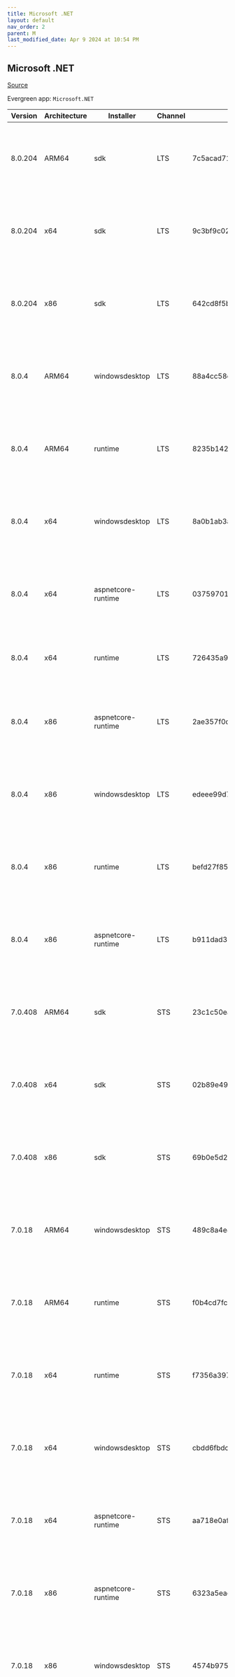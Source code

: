 ```yaml
---
title: Microsoft .NET
layout: default
nav_order: 2
parent: M
last_modified_date: Apr 9 2024 at 10:54 PM
---
```


## Microsoft .NET

[Source](https://dotnet.microsoft.com/download/)

Evergreen app: `Microsoft.NET`

| Version | Architecture | Installer          | Channel | Hash                                                                                                                             | Type | URI                                                                                                                                                                                                                                                                                                                                                    |
| ------- | ------------ | ------------------ | ------- | -------------------------------------------------------------------------------------------------------------------------------- | ---- | ------------------------------------------------------------------------------------------------------------------------------------------------------------------------------------------------------------------------------------------------------------------------------------------------------------------------------------------------------ |
| 8.0.204 | ARM64        | sdk                | LTS     | 7c5acad71138a17462ed0941f09612d5d55d8ebbdaae41f73a390b59581305c8605cb6eee7819961c80ff311d90d714b4df79fd37e8fbd0fd8408a712514739f | exe  | [https://download.visualstudio.microsoft.com/download/pr/89f6f8f5-c353-4436-aa33-47450e4938df/065cbcf0b8a2df03f2d6487d31cc365c/dotnet-sdk-8.0.204-win-arm64.exe](https://download.visualstudio.microsoft.com/download/pr/89f6f8f5-c353-4436-aa33-47450e4938df/065cbcf0b8a2df03f2d6487d31cc365c/dotnet-sdk-8.0.204-win-arm64.exe)                       |
| 8.0.204 | x64          | sdk                | LTS     | 9c3bf9c027131a3ad9f66667c609b19e8846af795fa5a88558b49c6d6011d571aa1faea76f7b6a2dc5f5eb30d9ab5db7a4a9bea2348642b23c9968a4b73f3c11 | exe  | [https://download.visualstudio.microsoft.com/download/pr/1e9f5038-d1c3-4219-94e9-62d6f810e589/c28bb8c8a1a3d01c72f3db1646a983c5/dotnet-sdk-8.0.204-win-x64.exe](https://download.visualstudio.microsoft.com/download/pr/1e9f5038-d1c3-4219-94e9-62d6f810e589/c28bb8c8a1a3d01c72f3db1646a983c5/dotnet-sdk-8.0.204-win-x64.exe)                           |
| 8.0.204 | x86          | sdk                | LTS     | 642cd8f5b171882cae3a019b4c3b25dbe9530ebabc7a673c55c2d989e27db480d76774aa2661b766fe2dec1298a0acc5ca7fa7d73c7d17131183cbac05ac08cd | exe  | [https://download.visualstudio.microsoft.com/download/pr/7ec1e77e-07d3-43b6-a688-847507046206/d83ec453d53a308d9f614de81b152594/dotnet-sdk-8.0.204-win-x86.exe](https://download.visualstudio.microsoft.com/download/pr/7ec1e77e-07d3-43b6-a688-847507046206/d83ec453d53a308d9f614de81b152594/dotnet-sdk-8.0.204-win-x86.exe)                           |
| 8.0.4   | ARM64        | windowsdesktop     | LTS     | 88a4cc58dbef71a767d6cd0acb8e418f5a49cbcda43b16743db5621de4494dea3cd7bada712c12acdfe555dde7cbe8bec9928db30e6d09f44843c884a275eeb7 | exe  | [https://download.visualstudio.microsoft.com/download/pr/01520b8c-dbf8-4818-89c6-128d5d6d2140/efbc62901cd9543f57b697d2a72eb1a0/windowsdesktop-runtime-8.0.4-win-arm64.exe](https://download.visualstudio.microsoft.com/download/pr/01520b8c-dbf8-4818-89c6-128d5d6d2140/efbc62901cd9543f57b697d2a72eb1a0/windowsdesktop-runtime-8.0.4-win-arm64.exe)   |
| 8.0.4   | ARM64        | runtime            | LTS     | 8235b142422f14cbef7cd2da28ffa7aa34df6810475e529e1a0697a927febca62a3087e9ac7f7a8a46bc2264e9c08b4554918adcb4dffd439b06f3b05b70f472 | exe  | [https://download.visualstudio.microsoft.com/download/pr/d9986b68-9a34-4499-a0b7-845819d6889d/2c62b88fcebbbf7b58339cc0e73b55a5/dotnet-runtime-8.0.4-win-arm64.exe](https://download.visualstudio.microsoft.com/download/pr/d9986b68-9a34-4499-a0b7-845819d6889d/2c62b88fcebbbf7b58339cc0e73b55a5/dotnet-runtime-8.0.4-win-arm64.exe)                   |
| 8.0.4   | x64          | windowsdesktop     | LTS     | 8a0b1ab3a774c33f46cd042783cf785c33f2d9e0bdeee4ff8bf96cfa90a2101a5711231840ef93eab101409e7f3f3770d86e1a55bd52709af08d1a6c908cc194 | exe  | [https://download.visualstudio.microsoft.com/download/pr/c1d08a81-6e65-4065-b606-ed1127a954d3/14fe55b8a73ebba2b05432b162ab3aa8/windowsdesktop-runtime-8.0.4-win-x64.exe](https://download.visualstudio.microsoft.com/download/pr/c1d08a81-6e65-4065-b606-ed1127a954d3/14fe55b8a73ebba2b05432b162ab3aa8/windowsdesktop-runtime-8.0.4-win-x64.exe)       |
| 8.0.4   | x64          | aspnetcore-runtime | LTS     | 03759701074daa8815fda2a4893a29a9a8fe3532e7500b5351d6eea29ab89b2f50f31dc9b1c2de858cb117c69c8aab152a8568b73c63d074364391f2545712eb | exe  | [https://download.visualstudio.microsoft.com/download/pr/eb04a61f-75c3-43dd-93d9-b6a7248116c7/f884863125730a39d7fa4139a00c0f99/aspnetcore-runtime-8.0.4-win-x64.exe](https://download.visualstudio.microsoft.com/download/pr/eb04a61f-75c3-43dd-93d9-b6a7248116c7/f884863125730a39d7fa4139a00c0f99/aspnetcore-runtime-8.0.4-win-x64.exe)               |
| 8.0.4   | x64          | runtime            | LTS     | 726435a95141b6c0b96461f6dddee5980677be359027bf9fae87fe4671d33edb528b08e25440573af3ba3591535ef19fc55ca12321bd03ec2f1ba7e824d5190d | exe  | [https://download.visualstudio.microsoft.com/download/pr/4e4fef83-93d2-4bff-bc74-2c1b0623fbfb/f40b7f2752c23bd0a1046a2a8ed887c5/dotnet-runtime-8.0.4-win-x64.exe](https://download.visualstudio.microsoft.com/download/pr/4e4fef83-93d2-4bff-bc74-2c1b0623fbfb/f40b7f2752c23bd0a1046a2a8ed887c5/dotnet-runtime-8.0.4-win-x64.exe)                       |
| 8.0.4   | x86          | aspnetcore-runtime | LTS     | 2ae357f0d8e43c316874455ca56adee4d88081bf828721038527760d860beb3b510eca748aa18ebfc9509cd289b51e84156da388853d644cff308b539b04355c | exe  | [https://download.visualstudio.microsoft.com/download/pr/00397fee-1bd9-44ef-899b-4504b26e6e96/ab9c73409659f3238d33faee304a8b7c/dotnet-hosting-8.0.4-win.exe](https://download.visualstudio.microsoft.com/download/pr/00397fee-1bd9-44ef-899b-4504b26e6e96/ab9c73409659f3238d33faee304a8b7c/dotnet-hosting-8.0.4-win.exe)                               |
| 8.0.4   | x86          | windowsdesktop     | LTS     | edeee99d70e776e21f84af1e6c63690f43fa5c89d4ac2e3de4e376eede0c8b2aedea8b7c890e1b8e1136d44c8f4a103be68c972b3d6a771b88d4f3adda75e1b5 | exe  | [https://download.visualstudio.microsoft.com/download/pr/1fbf5c5f-9770-402d-8971-83da662d8cf9/4e37b3c24bcb6004875b9f8b08024303/windowsdesktop-runtime-8.0.4-win-x86.exe](https://download.visualstudio.microsoft.com/download/pr/1fbf5c5f-9770-402d-8971-83da662d8cf9/4e37b3c24bcb6004875b9f8b08024303/windowsdesktop-runtime-8.0.4-win-x86.exe)       |
| 8.0.4   | x86          | runtime            | LTS     | befd27f851d6008ed4ea694d8a12c74f693ff434d34c29fe6b57a69f0af6ef6c95c134aca3d956ba77fb83f0c69c5ff140c4ca4bba43927d837513c4a26b8a5e | exe  | [https://download.visualstudio.microsoft.com/download/pr/f846c59a-2d35-4609-aabf-eee9b1ea6758/2ccf71babeb0853c9de947dc57aec29f/dotnet-runtime-8.0.4-win-x86.exe](https://download.visualstudio.microsoft.com/download/pr/f846c59a-2d35-4609-aabf-eee9b1ea6758/2ccf71babeb0853c9de947dc57aec29f/dotnet-runtime-8.0.4-win-x86.exe)                       |
| 8.0.4   | x86          | aspnetcore-runtime | LTS     | b911dad38fd3437f0d639ee3b06f47c393b9a8f7c7dfb6592a11d32343a5157742892365b5bcc09d2c5c6c5b49551b411aa61108555b83a37ff2cd0a0db42404 | exe  | [https://download.visualstudio.microsoft.com/download/pr/b53d938e-3ae2-4c22-8341-689a1c80fb95/84c2b40ac532dc2f9e6d8d1a680d3aaf/aspnetcore-runtime-8.0.4-win-x86.exe](https://download.visualstudio.microsoft.com/download/pr/b53d938e-3ae2-4c22-8341-689a1c80fb95/84c2b40ac532dc2f9e6d8d1a680d3aaf/aspnetcore-runtime-8.0.4-win-x86.exe)               |
| 7.0.408 | ARM64        | sdk                | STS     | 23c1c50ead578bfff4422e575dfd941187d2c9b48be1dff12160ddb333ef4ce4f8629a5eac97ca2a22a5acaf1c4052304590e624215684b7deecd9795b8a9816 | exe  | [https://download.visualstudio.microsoft.com/download/pr/49d22ce2-3b18-4766-962a-c873af758766/6be5f19068881f32cc97c48b28e94b31/dotnet-sdk-7.0.408-win-arm64.exe](https://download.visualstudio.microsoft.com/download/pr/49d22ce2-3b18-4766-962a-c873af758766/6be5f19068881f32cc97c48b28e94b31/dotnet-sdk-7.0.408-win-arm64.exe)                       |
| 7.0.408 | x64          | sdk                | STS     | 02b89e494c0374fc5d8830428607da61a3a87b2b9ec08da4c7802e2f13121d6def8316ca8f308547b291f055a7f3aa885032f257788e25b3c87e54546f778f44 | exe  | [https://download.visualstudio.microsoft.com/download/pr/8091a826-e1c4-424a-b17b-5c10776cd3de/8957f21a279322d8fac9b542c6aba12e/dotnet-sdk-7.0.408-win-x64.exe](https://download.visualstudio.microsoft.com/download/pr/8091a826-e1c4-424a-b17b-5c10776cd3de/8957f21a279322d8fac9b542c6aba12e/dotnet-sdk-7.0.408-win-x64.exe)                           |
| 7.0.408 | x86          | sdk                | STS     | 69b0e5d2a30f69c2e5284868ea43f6d253c33c078ad07a6054c3145fc5be825003e98528e48caa3b1c8d1bbe2d3bb5aac4fb52a04091901bb28649e938e8fa2c | exe  | [https://download.visualstudio.microsoft.com/download/pr/e0be4849-e53a-43b0-a8df-5995177fc231/0e248a79b845b72065d7c9f3e89e793b/dotnet-sdk-7.0.408-win-x86.exe](https://download.visualstudio.microsoft.com/download/pr/e0be4849-e53a-43b0-a8df-5995177fc231/0e248a79b845b72065d7c9f3e89e793b/dotnet-sdk-7.0.408-win-x86.exe)                           |
| 7.0.18  | ARM64        | windowsdesktop     | STS     | 489c8a4e4c0c173dcf6abcf928b7179ffa82a76e67c95575304056027d04afa251f86caf63b732230b125eee0961c861093efd3e52061f1537754daa8b331028 | exe  | [https://download.visualstudio.microsoft.com/download/pr/5ba570b4-c834-4b6f-8590-561985f2f326/966f2683a39896227f0d697837b3652a/windowsdesktop-runtime-7.0.18-win-arm64.exe](https://download.visualstudio.microsoft.com/download/pr/5ba570b4-c834-4b6f-8590-561985f2f326/966f2683a39896227f0d697837b3652a/windowsdesktop-runtime-7.0.18-win-arm64.exe) |
| 7.0.18  | ARM64        | runtime            | STS     | f0b4cd7fcbe046d32f63e2c90a969e25323532e22eccb734168f92f24a767cacb9276e2c3167c4f1a0c67666f361f43fa15faacd47714f504e16243d3d5bd781 | exe  | [https://download.visualstudio.microsoft.com/download/pr/c731113e-b0ed-472b-9105-d54a2068c61a/6891a774526c6182424114e81143b2ea/dotnet-runtime-7.0.18-win-arm64.exe](https://download.visualstudio.microsoft.com/download/pr/c731113e-b0ed-472b-9105-d54a2068c61a/6891a774526c6182424114e81143b2ea/dotnet-runtime-7.0.18-win-arm64.exe)                 |
| 7.0.18  | x64          | runtime            | STS     | f7356a39748af2f257ceea29cc4266e99ce02f14a789f14c70842b0f8c18c5336654fa5ed6546913755a590f10ee1d9df630e1f44f2cd7bae39b2db4706f5d52 | exe  | [https://download.visualstudio.microsoft.com/download/pr/8763b899-b403-457a-8bc2-5bd4280e0c25/3818b2cdb9c98f015d90402cbb473426/dotnet-runtime-7.0.18-win-x64.exe](https://download.visualstudio.microsoft.com/download/pr/8763b899-b403-457a-8bc2-5bd4280e0c25/3818b2cdb9c98f015d90402cbb473426/dotnet-runtime-7.0.18-win-x64.exe)                     |
| 7.0.18  | x64          | windowsdesktop     | STS     | cbdd6fbdc4a2cf1810f59d247bee4843c91c244bff896b9b4de299edf1544d6ab55125c7f13c0e006fe3cf518141748ec827d5539a1f47ade852a62b5cd050df | exe  | [https://download.visualstudio.microsoft.com/download/pr/e8b0aac4-7f86-4a7b-9a9a-448aa2b0f116/99a4178751b799db3d059b4b22b4451e/windowsdesktop-runtime-7.0.18-win-x64.exe](https://download.visualstudio.microsoft.com/download/pr/e8b0aac4-7f86-4a7b-9a9a-448aa2b0f116/99a4178751b799db3d059b4b22b4451e/windowsdesktop-runtime-7.0.18-win-x64.exe)     |
| 7.0.18  | x64          | aspnetcore-runtime | STS     | aa718e0af9fa4b35e6d2a444ef0d2ab622a6e7e1d2a505a5c7b50c7428b1bd1c4f5101728e401899e2805c1bfc958f49c29b5b8fb91312a6ae3f2ab559d92f01 | exe  | [https://download.visualstudio.microsoft.com/download/pr/02dd5cac-62a6-4a34-b515-3987e940dc0d/4116dd9d03b0d7f31c4a15a076b6ec47/aspnetcore-runtime-7.0.18-win-x64.exe](https://download.visualstudio.microsoft.com/download/pr/02dd5cac-62a6-4a34-b515-3987e940dc0d/4116dd9d03b0d7f31c4a15a076b6ec47/aspnetcore-runtime-7.0.18-win-x64.exe)             |
| 7.0.18  | x86          | aspnetcore-runtime | STS     | 6323a5eacc718158e36e983690981def62a0a84c7e12ff52ba31042da17476269aba476956f5dcf9f36d6b979681055275093016f52537c7f785082d55dbe439 | exe  | [https://download.visualstudio.microsoft.com/download/pr/b0fb2305-f64f-4ea0-b90d-5d233973e2d3/1f908dd8f53d9e609c31054668f8c5ea/aspnetcore-runtime-7.0.18-win-x86.exe](https://download.visualstudio.microsoft.com/download/pr/b0fb2305-f64f-4ea0-b90d-5d233973e2d3/1f908dd8f53d9e609c31054668f8c5ea/aspnetcore-runtime-7.0.18-win-x86.exe)             |
| 7.0.18  | x86          | windowsdesktop     | STS     | 4574b97556eb5b7a72dbfbde348b9e093c4b2e7125d5e7d6d9f2c80c84f55edd3d7896b6d836ee4b9e5804dd33513a77aff66a255ba28ba2fef331755e356a22 | exe  | [https://download.visualstudio.microsoft.com/download/pr/0e6c8e02-c8de-4948-9d9c-95b9521a35dd/bb162aaedc45c0bfc4b110dd26271539/windowsdesktop-runtime-7.0.18-win-x86.exe](https://download.visualstudio.microsoft.com/download/pr/0e6c8e02-c8de-4948-9d9c-95b9521a35dd/bb162aaedc45c0bfc4b110dd26271539/windowsdesktop-runtime-7.0.18-win-x86.exe)     |
| 7.0.18  | x86          | runtime            | STS     | dc1aa013d145cc991aaee2cc605b714c1d0ef070222fd986c411a8d69dcf8b9e2e19dceda83fb34ba95fb7369b63000c7f84a071816f612eeab53bf85dae5b5d | exe  | [https://download.visualstudio.microsoft.com/download/pr/45e8bd9b-4de0-4241-b1e3-714382882877/8323ae5b4c55de1257ab569a24ad30ad/dotnet-runtime-7.0.18-win-x86.exe](https://download.visualstudio.microsoft.com/download/pr/45e8bd9b-4de0-4241-b1e3-714382882877/8323ae5b4c55de1257ab569a24ad30ad/dotnet-runtime-7.0.18-win-x86.exe)                     |
| 7.0.18  | x86          | aspnetcore-runtime | STS     | 4ab78fada15616101ba33a247666a8bad83dcc58dd06d5e35b83a66f8b143a08a2a8621cca7f66dcf5ba098e1b721f8ad41143f8729f0ab293086c1e5e91ddf0 | exe  | [https://download.visualstudio.microsoft.com/download/pr/5c21d823-4a3d-43ef-8b94-fd5fff183219/7256acb83dfb031b0948b942d35cbf80/dotnet-hosting-7.0.18-win.exe](https://download.visualstudio.microsoft.com/download/pr/5c21d823-4a3d-43ef-8b94-fd5fff183219/7256acb83dfb031b0948b942d35cbf80/dotnet-hosting-7.0.18-win.exe)                             |
| 6.0.421 | ARM64        | sdk                | 6.0     | 1c38167fcac951f641602e7ead6c5c387304de706e9afe344e7ae06f3388136bc1ee17a375730275d53709be467534fb2d27e282f185a25bc3fd0c52f0a0ff33 | exe  | [https://download.visualstudio.microsoft.com/download/pr/a1308bb3-7a60-4601-bf6c-23252af47598/55db6d5f38fa89dc388861e39df5522f/dotnet-sdk-6.0.421-win-arm64.exe](https://download.visualstudio.microsoft.com/download/pr/a1308bb3-7a60-4601-bf6c-23252af47598/55db6d5f38fa89dc388861e39df5522f/dotnet-sdk-6.0.421-win-arm64.exe)                       |
| 6.0.421 | x64          | sdk                | 6.0     | 39a32b6ade5d5ba369332d3be61edf92695ba536319b1e04f50fbbc30c2b4731635887a260757849aba4b3c1e13beeb7e88adddbb05f8b4916f821451d54eb7f | exe  | [https://download.visualstudio.microsoft.com/download/pr/9cac8293-891f-4f26-a911-4741f9765e48/ff71641bba9df8c745bf2a166cde23e2/dotnet-sdk-6.0.421-win-x64.exe](https://download.visualstudio.microsoft.com/download/pr/9cac8293-891f-4f26-a911-4741f9765e48/ff71641bba9df8c745bf2a166cde23e2/dotnet-sdk-6.0.421-win-x64.exe)                           |
| 6.0.421 | x86          | sdk                | 6.0     | 468bea332a0fe41590b9a6e274c9b9bee25f3b1350a1261eb563b9f704f3bfb5efa8468629b7b27839328478f9e5fd7a7a492e7dc2dfaf8da8a9af4a0ff0fcb0 | exe  | [https://download.visualstudio.microsoft.com/download/pr/4aded178-a52a-4fcc-a779-59bb444df048/67924e3556a3a69da09528bd74dca9ef/dotnet-sdk-6.0.421-win-x86.exe](https://download.visualstudio.microsoft.com/download/pr/4aded178-a52a-4fcc-a779-59bb444df048/67924e3556a3a69da09528bd74dca9ef/dotnet-sdk-6.0.421-win-x86.exe)                           |
| 6.0.29  | ARM64        | windowsdesktop     | 6.0     | bc5870d1916c6061e82f1cc3869cb8f303ba943c9928676b241843d167b37d3a411a22e1305e06360ef47bb35e8b6148b065c66e0a2b99f7a71941fe827efe56 | exe  | [https://download.visualstudio.microsoft.com/download/pr/3f248dec-e035-4688-8ec2-0ee6234148f2/5348de59826f299f21b479e35e38d940/windowsdesktop-runtime-6.0.29-win-arm64.exe](https://download.visualstudio.microsoft.com/download/pr/3f248dec-e035-4688-8ec2-0ee6234148f2/5348de59826f299f21b479e35e38d940/windowsdesktop-runtime-6.0.29-win-arm64.exe) |
| 6.0.29  | ARM64        | runtime            | 6.0     | 5a2ab42a4c7dc2243b800c3a8a8db34ae68cbdb576f504fed489c8fc9d3b9a7a78f1dcd27ef572b91b70910d6ed1b50200881eb87520efb9c445791a71000e28 | exe  | [https://download.visualstudio.microsoft.com/download/pr/58e1339b-27ed-4233-abc4-90e7627c5206/8cc8f028a095612101abaf3572325130/dotnet-runtime-6.0.29-win-arm64.exe](https://download.visualstudio.microsoft.com/download/pr/58e1339b-27ed-4233-abc4-90e7627c5206/8cc8f028a095612101abaf3572325130/dotnet-runtime-6.0.29-win-arm64.exe)                 |
| 6.0.29  | x64          | aspnetcore-runtime | 6.0     | e0a930eeb88c0ae6eb8f0ff964a3d2480d0d3b0c5a0d97553ed2ccb661b3c2d6d2e3302a294731d45d158488825e38310a0a59da91cc476ffe72ff2d9194c0a6 | exe  | [https://download.visualstudio.microsoft.com/download/pr/91214b5b-3197-4b4b-8b18-88bf817d9694/5037417e01ba9482adac4d5a3a0657d7/aspnetcore-runtime-6.0.29-win-x64.exe](https://download.visualstudio.microsoft.com/download/pr/91214b5b-3197-4b4b-8b18-88bf817d9694/5037417e01ba9482adac4d5a3a0657d7/aspnetcore-runtime-6.0.29-win-x64.exe)             |
| 6.0.29  | x64          | windowsdesktop     | 6.0     | 63a285e8f00f7f408dc88fee512fe51b3905bf4c381fe933393450c479bafcb38ea9b8144c394bdf0ef3ee53326e4ccc059b0323e2b7def57076bddb990f3854 | exe  | [https://download.visualstudio.microsoft.com/download/pr/d0849e66-227d-40f7-8f7b-c3f7dfe51f43/37f8a04ab7ff94db7f20d3c598dc4d74/windowsdesktop-runtime-6.0.29-win-x64.exe](https://download.visualstudio.microsoft.com/download/pr/d0849e66-227d-40f7-8f7b-c3f7dfe51f43/37f8a04ab7ff94db7f20d3c598dc4d74/windowsdesktop-runtime-6.0.29-win-x64.exe)     |
| 6.0.29  | x64          | runtime            | 6.0     | f878ca654a67cbfd24ee86cdbec80e745aee60a0a9e46ea3ed6915f2b8550790a3966169bb7310c2da9619526be8579c21e831f800019a58caa289b923341966 | exe  | [https://download.visualstudio.microsoft.com/download/pr/97f5bf17-3cc0-44ec-b9f9-3387070d3416/98378e07c1ae918eb3816f9945efe6b5/dotnet-runtime-6.0.29-win-x64.exe](https://download.visualstudio.microsoft.com/download/pr/97f5bf17-3cc0-44ec-b9f9-3387070d3416/98378e07c1ae918eb3816f9945efe6b5/dotnet-runtime-6.0.29-win-x64.exe)                     |
| 6.0.29  | x86          | windowsdesktop     | 6.0     | b3c1b30a003e72839bd60cf30a70d01c0a13369b226c418d20d0c4e8493fb6187d093150095b212ae6e33bb4a3b282ea371809ee57a74fa35c76eecfd978458c | exe  | [https://download.visualstudio.microsoft.com/download/pr/744eb7f8-57b2-4393-b3c6-a2cd57a2430f/23b8b7cefcb2cf19563f4d00575e58f4/windowsdesktop-runtime-6.0.29-win-x86.exe](https://download.visualstudio.microsoft.com/download/pr/744eb7f8-57b2-4393-b3c6-a2cd57a2430f/23b8b7cefcb2cf19563f4d00575e58f4/windowsdesktop-runtime-6.0.29-win-x86.exe)     |
| 6.0.29  | x86          | aspnetcore-runtime | 6.0     | e7d86eb3cd7803fdb00b7f4779a7e353d3ffdd3371548c81dbbecb174858619a77d3bc887f5e3bf124d67517e3d6f8327d742def284ff4dc8f7e9d5a9e3d1d25 | exe  | [https://download.visualstudio.microsoft.com/download/pr/de3182fe-8475-438d-8c34-82504e3b15b9/7a6475407cbc1c380cda70ead77410e7/aspnetcore-runtime-6.0.29-win-x86.exe](https://download.visualstudio.microsoft.com/download/pr/de3182fe-8475-438d-8c34-82504e3b15b9/7a6475407cbc1c380cda70ead77410e7/aspnetcore-runtime-6.0.29-win-x86.exe)             |
| 6.0.29  | x86          | aspnetcore-runtime | 6.0     | 62d5a25c2a8812ef2b77528617c3698f4cb5d632e87740c8ae850348ef3b87e001b38dbf8b08d67e446360a550f652c9508cc9ac69f0068abeafd9557b023b1a | exe  | [https://download.visualstudio.microsoft.com/download/pr/b54e1bdd-2525-4414-a93a-27c62b329e47/c34cf7303786e74a20f7125475ffa511/dotnet-hosting-6.0.29-win.exe](https://download.visualstudio.microsoft.com/download/pr/b54e1bdd-2525-4414-a93a-27c62b329e47/c34cf7303786e74a20f7125475ffa511/dotnet-hosting-6.0.29-win.exe)                             |
| 6.0.29  | x86          | runtime            | 6.0     | c15cd3e5849dd4c6b60222106f367856038b2e9bcabf6f8880cc4d8db6fb5630b13daed18afd49f3e3ca76f8afa3654788724f806284e0abef88451e0a92e0ce | exe  | [https://download.visualstudio.microsoft.com/download/pr/a7c0ec36-a427-446c-9f30-a77434aa10cc/c599cd7e50eebd716f2e2b8a86c1338f/dotnet-runtime-6.0.29-win-x86.exe](https://download.visualstudio.microsoft.com/download/pr/a7c0ec36-a427-446c-9f30-a77434aa10cc/c599cd7e50eebd716f2e2b8a86c1338f/dotnet-runtime-6.0.29-win-x86.exe)                     |
